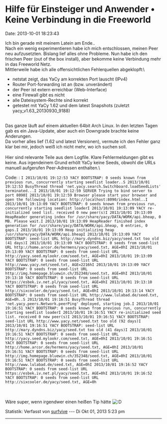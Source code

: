 Hilfe für Einsteiger und Anwender • Keine Verbindung in die Freeworld
=====================================================================

Date: 2013-10-01 18:23:43

Ich bin gerade mit meinem Latein am Ende..\
Nach ein wenig experimentieren habe ich mich entschlossen, meinen Peer
neu aufzusetzten. Bislang lief alles ohne Probleme. Nun habe ich den
frischen Peer (out of the box install), aber bekomme keine Verbindung
mehr in das Freeworld Netz.\
Mittlerweile habe ich alle offensichtlichen Fehlerquellen abgeklopft:\

-   netstat zeigt, das YaCy am korrekten Port lauscht (IPv4)
-   Router Port-forwarding ist an (bzw. unverändert)
-   der Peer ist extern erreichbar (Web-Interface)
-   eine Firewall gibt es nicht
-   alle Dateisystem-Rechte sind korrekt
-   getestet mit YaCy 1.62 und dem latest Snapshots (zuletzt
    yacy\_v1.63\_20130930\_9188)

\
Das ganze läuft auf einem aktuellen 64bit Arch Linux. In den letzten
Tagen gab es ein Java-Update, aber auch ein Downgrade brachte keine
Änderungen.\
Da vorher alles lief (1.62 und latest Versionen), vermute ich den Fehler
ganz klar bei mir, jedoch weiß ich nicht mehr, wo ich suchen soll.\
\
Hier sind relevante Teile aus dem Logfile. Klare Fehlermeldungen gibt es
keine. Aus irgendeinem Grund erhölt YaCy keine Seeds, obwohl die URLs
manuell aufgerufen Peer-Adressen enthalten.\

Code: 
:   `I 2013/10/01 19:12:53 YACY BOOTSTRAP: 0 seeds known from previous run, concurrently starting seedlist loader..S 2013/10/01 19:12:53 BusyThread thread 'net.yacy.search.Switchboard.loadSeedLists' terminated...I 2013/10/01 19:12:59 SERVER Trying to bind server to port 8090I 2013/10/01 19:12:59 Browser please start your browser and open the following location: http://localhost:8090/index.html..I 2013/10/01 19:13:09 YACY BOOTSTRAP: 0 seeds known from previous run, concurrently starting seedlist loaderI 2013/10/01 19:13:09 YACY re-initialized seed list. received 0 new peer(s)I 2013/10/01 19:13:09 HeapReader generating index for /usr/share/yacy/DATA/WORK/api.bheap, 0 MB. Please wait.I 2013/10/01 19:13:09 HeapReader finished index generation for /usr/share/yacy/DATA/WORK/api.bheap, 0 entries, 0 gaps.I 2013/10/01 19:13:09 Heap initializing heap /usr/share/yacy/DATA/WORK/api.bheapI 2013/10/01 19:13:09 YACY BOOTSTRAP: seed-list URL http://mary.dyndns.biz/yacy/seed.txt too old (41 days)I 2013/10/01 19:13:09 YACY BOOTSTRAP: 0 seeds from seed-list URL http://home.arcor.de/hermens/yacy/seed.txt, AGE=0hI 2013/10/01 19:13:09 YACY BOOTSTRAP: 0 seeds from seed-list URL http://yacy.seed.mylookr.com/seed.txt, AGE=0hI 2013/10/01 19:13:09 YACY BOOTSTRAP: 0 seeds from seed-list URL http://www.yacy.net/seed.txt, AGE=2216hI 2013/10/01 19:13:09 YACY BOOTSTRAP: 0 seeds from seed-list URL http://img.homepage.bluewin.ch/352348/seed.txt, AGE=0hI 2013/10/01 19:13:10 YACY BOOTSTRAP: 0 seeds from seed-list URL https://esbek.iv.net.pl/yacy/seed.txt, AGE=0hI 2013/10/01 19:13:10 YACY BOOTSTRAP: 0 seeds from seed-list URL http://sixcooler.de/yacy/seed.txt, AGE=0hI 2013/10/01 19:13:14 YACY BOOTSTRAP: 0 seeds from seed-list URL http://www.lulabad.de/seed.txt, AGE=0h..S 2013/10/01 19:16:51 BusyThread thread 'net.yacy.peers.Network.peerPing' deployed, starting job.I 2013/10/01 19:16:51 YACY BOOTSTRAP: 0 seeds known from previous run, concurrently starting seedlist loaderI 2013/10/01 19:16:51 YACY re-initialized seed list. received 0 new peer(s)I 2013/10/01 19:16:51 YACY BOOTSTRAP: seed-list URL http://www.yacy.net/seed.txt too old (92 days)I 2013/10/01 19:16:51 YACY BOOTSTRAP: seed-list URL http://mary.dyndns.biz/yacy/seed.txt too old (41 days)I 2013/10/01 19:16:51 YACY BOOTSTRAP: 0 seeds from seed-list URL http://yacy.seed.mylookr.com/seed.txt, AGE=0hI 2013/10/01 19:16:51 YACY BOOTSTRAP: 0 seeds from seed-list URL http://home.arcor.de/hermens/yacy/seed.txt, AGE=0hI 2013/10/01 19:16:51 YACY BOOTSTRAP: 0 seeds from seed-list URL http://img.homepage.bluewin.ch/352348/seed.txt, AGE=0hI 2013/10/01 19:16:51 YACY BOOTSTRAP: 0 seeds from seed-list URL http://www.lulabad.de/seed.txt, AGE=0hI 2013/10/01 19:16:52 YACY BOOTSTRAP: 0 seeds from seed-list URL https://esbek.iv.net.pl/yacy/seed.txt, AGE=0hI 2013/10/01 19:16:52 YACY BOOTSTRAP: 0 seeds from seed-list URL http://sixcooler.de/yacy/seed.txt, AGE=0h`

\
\
Wäre super, wenn irgendwer einen heißen Tip hätte
![:D](http://forum.yacy-websuche.de/images/smilies/icon_e_biggrin.gif "Very Happy")

Statistik: Verfasst von
[surfvive](http://forum.yacy-websuche.de/memberlist.php?mode=viewprofile&u=8791)
--- Di Okt 01, 2013 5:23 pm

------------------------------------------------------------------------
